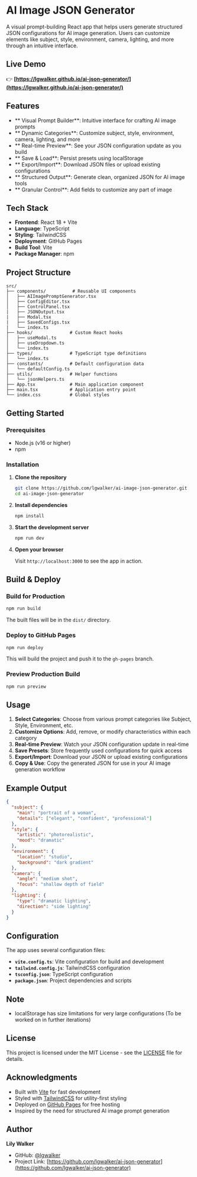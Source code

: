 # AI Image JSON Generator

A visual prompt-building React app that helps users generate structured JSON configurations for AI image generation. Users can customize elements like subject, style, environment, camera, lighting, and more through an intuitive interface.

## Live Demo

👉 **[https://lgwalker.github.io/ai-json-generator/](https://lgwalker.github.io/ai-json-generator/)**

## Features

- ** Visual Prompt Builder**: Intuitive interface for crafting AI image prompts
- ** Dynamic Categories**: Customize subject, style, environment, camera, lighting, and more
- ** Real-time Preview**: See your JSON configuration update as you build
- ** Save & Load**: Persist presets using localStorage
- ** Export/Import**: Download JSON files or upload existing configurations
- ** Structured Output**: Generate clean, organized JSON for AI image tools
- ** Granular Control**: Add fields to customize any part of image
  

## Tech Stack

- **Frontend**: React 18 + Vite
- **Language**: TypeScript
- **Styling**: TailwindCSS
- **Deployment**: GitHub Pages
- **Build Tool**: Vite
- **Package Manager**: npm

## Project Structure

```
src/
├── components/          # Reusable UI components
│   ├── AIImagePromptGenerator.tsx
│   ├── ConfigEditor.tsx
│   ├── ControlPanel.tsx
|   ├── JSONOutput.tsx
|   ├── Modal.tsx
|   ├── SavedConfigs.tsx
|   └── index.ts
├── hooks/              # Custom React hooks
│   ├── useModal.ts
│   ├── useDropdown.ts
│   └── index.ts
├── types/              # TypeScript type definitions
│   └── index.ts
├── constants/          # Default configuration data
│   └── defaultConfig.ts
├── utils/              # Helper functions
│   └── jsonHelpers.ts
├── App.tsx             # Main application component
├── main.tsx            # Application entry point
└── index.css           # Global styles
```

## Getting Started

### Prerequisites

- Node.js (v16 or higher)
- npm

### Installation

1. **Clone the repository**
   ```bash
   git clone https://github.com/lgwalker/ai-image-json-generator.git
   cd ai-image-json-generator
   ```

2. **Install dependencies**
   ```bash
   npm install
   ```

3. **Start the development server**
   ```bash
   npm run dev
   ```

4. **Open your browser**
   
   Visit `http://localhost:3000` to see the app in action.

## Build & Deploy

### Build for Production

```bash
npm run build
```

The built files will be in the `dist/` directory.

### Deploy to GitHub Pages

```bash
npm run deploy
```

This will build the project and push it to the `gh-pages` branch.

### Preview Production Build

```bash
npm run preview
```

## Usage

1. **Select Categories**: Choose from various prompt categories like Subject, Style, Environment, etc.
2. **Customize Options**: Add, remove, or modify characteristics within each category
3. **Real-time Preview**: Watch your JSON configuration update in real-time
4. **Save Presets**: Store frequently used configurations for quick access
5. **Export/Import**: Download your JSON or upload existing configurations
6. **Copy & Use**: Copy the generated JSON for use in your AI image generation workflow

## Example Output

```json
{
  "subject": {
    "main": "portrait of a woman",
    "details": ["elegant", "confident", "professional"]
  },
  "style": {
    "artistic": "photorealistic",
    "mood": "dramatic"
  },
  "environment": {
    "location": "studio",
    "background": "dark gradient"
  },
  "camera": {
    "angle": "medium shot",
    "focus": "shallow depth of field"
  },
  "lighting": {
    "type": "dramatic lighting",
    "direction": "side lighting"
  }
}
```

## Configuration

The app uses several configuration files:

- **`vite.config.ts`**: Vite configuration for build and development
- **`tailwind.config.js`**: TailwindCSS configuration
- **`tsconfig.json`**: TypeScript configuration
- **`package.json`**: Project dependencies and scripts


## Note

- localStorage has size limitations for very large configurations (To be worked on in further iterations)


## License

This project is licensed under the MIT License - see the [LICENSE](LICENSE) file for details.

## Acknowledgments

- Built with [Vite](https://vitejs.dev/) for fast development
- Styled with [TailwindCSS](https://tailwindcss.com/) for utility-first styling
- Deployed on [GitHub Pages](https://pages.github.com/) for free hosting
- Inspired by the need for structured AI image prompt generation

## Author

**Lily Walker**

- GitHub: [@lgwalker](https://github.com/lgwalker)
- Project Link: [https://github.com/lgwalker/ai-json-generator](https://github.com/lgwalker/ai-json-generator)

